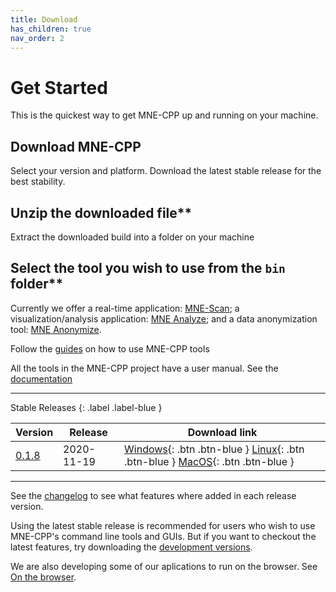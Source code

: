 ```yaml
---
title: Download
has_children: true
nav_order: 2
---
```

# Get Started

This is the quickest way to get MNE-CPP up and running on your machine.

## Download MNE-CPP

  Select your version and platform. Download the latest stable release for the best stability.

## Unzip the downloaded file**

  Extract the downloaded build into a folder on your machine

## Select the tool you wish to use from the `bin` folder**

  Currently we offer a real-time application: [MNE-Scan](/pages/documentation/scan.md); a visualization/analysis application: [MNE Analyze](pages/learn/analyze.md); and a data anonymization tool: [MNE Anonymize](pages/documentation/anonymize.md).

Follow the [guides](pages/documentation/documentation.md) on how to use MNE-CPP tools

  All the tools in the MNE-CPP project have a user manual. See the [documentation](pages/)

---

Stable Releases
{: .label .label-blue }

| Version | Release | Download link |
|-------|-------|-------|
| [0.1.8](changelog.md#version-018) | 2020-11-19 | <span class="fs-2"> [Windows](https://github.com/mne-tools/mne-cpp/releases/download/v0.1.8/mne-cpp-windows-dynamic-x86_64.zip){: .btn .btn-blue } [Linux](https://github.com/mne-tools/mne-cpp/releases/download/v0.1.8/mne-cpp-linux-dynamic-x86_64.tar.gz){: .btn .btn-blue } [MacOS](https://github.com/mne-tools/mne-cpp/releases/download/v0.1.8/mne-cpp-macos-dynamic-x86_64.tar.gz){: .btn .btn-blue } </span> |

---
See the [changelog](changelog.md) to see what features where added in each release version.

Using the latest stable release is recommended for users who wish to use MNE-CPP's command line tools and GUIs. But if you want to checkout the latest features, try downloading the [development versions](development.md).

We are also developing some of our aplications to run on the browser. See [On the browser](webasm.md).
